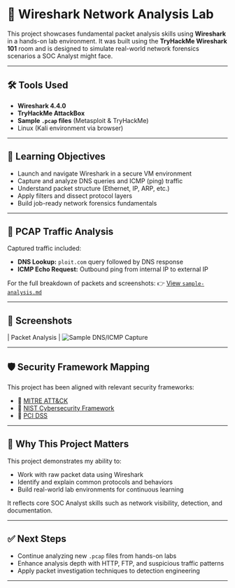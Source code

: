 
# 🦈 Wireshark Network Analysis Lab

This project showcases fundamental packet analysis skills using **Wireshark** in a hands-on lab environment. It was built using the **TryHackMe Wireshark 101** room and is designed to simulate real-world network forensics scenarios a SOC Analyst might face.

---

## 🛠 Tools Used

- **Wireshark 4.4.0**
- **TryHackMe AttackBox**
- **Sample `.pcap` files** (Metasploit & TryHackMe)
- Linux (Kali environment via browser)

---

## 🎯 Learning Objectives

- Launch and navigate Wireshark in a secure VM environment
- Capture and analyze DNS queries and ICMP (ping) traffic
- Understand packet structure (Ethernet, IP, ARP, etc.)
- Apply filters and dissect protocol layers
- Build job-ready network forensics fundamentals

---

## 🧪 PCAP Traffic Analysis

Captured traffic included:
- **DNS Lookup:** `ploit.com` query followed by DNS response
- **ICMP Echo Request:** Outbound ping from internal IP to external IP

For the full breakdown of packets and screenshots:
👉 [View `sample-analysis.md`](./sample-analysis.md)

---

## 📸 Screenshots

| Packet Analysis |
![Sample DNS/ICMP Capture](sample-dns-icmp.jpg)

---

## 🛡 Security Framework Mapping

This project has been aligned with relevant security frameworks:

- 🔗 [MITRE ATT&CK](./mitre-attack.md)
- 🔗 [NIST Cybersecurity Framework](./nist-csf.md)
- 🔗 [PCI DSS](./pci-dss.md)

---

## 💼 Why This Project Matters

This project demonstrates my ability to:
- Work with raw packet data using Wireshark
- Identify and explain common protocols and behaviors
- Build real-world lab environments for continuous learning

It reflects core SOC Analyst skills such as network visibility, detection, and documentation.

---

## ✅ Next Steps

- Continue analyzing new `.pcap` files from hands-on labs
- Enhance analysis depth with HTTP, FTP, and suspicious traffic patterns
- Apply packet investigation techniques to detection engineering

---
